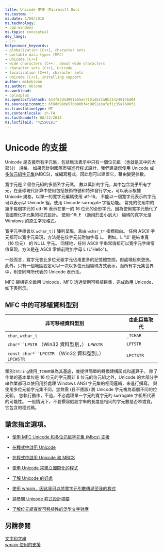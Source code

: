 ```yaml
---
title: Unicode 支援 |Microsoft Docs
ms.custom: ''
ms.date: 1/09/2018
ms.technology:
- cpp-windows
ms.topic: conceptual
dev_langs:
- C++
helpviewer_keywords:
- globalization [C++], character sets
- portable data types [MFC]
- Unicode [C++]
- wide characters [C++], about wide characters
- character sets [C++], Unicode
- localization [C++], character sets
- Unicode [C++], installing support
author: mikeblome
ms.author: mblome
ms.workload:
- cplusplus
ms.openlocfilehash: 6b4f83d4d991b55ec7151db22a9b21424914bd04
ms.sourcegitcommit: 6f8dd98de57bb80bf4c9852abafef1c35a7600f1
ms.translationtype: MT
ms.contentlocale: zh-TW
ms.lasthandoff: 08/22/2018
ms.locfileid: "42590191"
---
```

# <a name="support-for-unicode"></a>Unicode 的支援

Unicode 是支援所有字元集，包括無法表示中只有一個位元組 （也就是其中的大部分） 規格。 如果您針對國際市場進行程式設計，我們建議您使用 Unicode 或[多位元組字元集](../text/support-for-multibyte-character-sets-mbcss.md)(MBCS)，或編寫程式，因此您可以建置它，藉由變更參數。

寬字元是 2 個位元組的多語系字元碼。 數以萬計的字元，其中包含幾乎所有字元，在全球現代計算中使用包括技術符號和特殊發行字元，可以表示根據 Unicode 規格，以單一的寬字元編碼使用 utf-16。 不能以一個寬字元表示的字元可以表示以 Unicode 組，使用 Unicode surrogate 字組功能。 常見的使用中的幾乎每個字元的 utf-16 表示在單一的 16 位元的全形字元，因為使用寬字元簡化了含國際化字元集的程式設計。 使用-16LE （適用於由小到大） 編碼的寬字元是 Windows 的原生字元格式。

寬字元字串會以 `wchar_t[]` 陣列呈現，且由 `wchar_t*` 指標指向。 任何 ASCII 字元都可以寬字元呈現，方法是在該字元前附加字母 L。 例如，L '\0' 是結束寬 （16 位元） 的 NULL 字元。 同樣地，任何 ASCII 字串常值都可以寬字元字串常值呈現，方法是在 ASCII 常值前附加字母 L (L"Hello")。

一般而言，寬字元會比多位元組字元佔用更多的記憶體空間，但處理起來更快。 此外，只有一個地區設定可以一次以多位元組編碼方式表示，而所有字元集世界中，則會同時所代表的 Unicode 表示法。

MFC 架構完全啟用 Unicode，MFC 透過使用可移植巨集，完成啟用 Unicode，如下表所示。

## <a name="portable-data-types-in-mfc"></a>MFC 中的可移植資料型別

|非可移植資料型別|由此巨集取代|
|-----------------------------|----------------------------|
|`char`, `wchar_t`|`_TCHAR`|
|`char*``LPSTR` （Win32 資料型別，） `LPWSTR`|`LPTSTR`|
|`const char*``LPCSTR` （Win32 資料型別，） `LPCWSTR`|`LPCTSTR`|

類別`CString`使用`_TCHAR`做為其基底，並提供簡單的轉換建構函式和運算子。 除了作業的基本單位是 16 位元的字元而非 8 位元的位元組之外，Unicode 的大部分字串作業都可以使用用於處理 Windows ANSI 字元集的相同邏輯，來進行撰寫。 與使用多位元組字元集不同，您無需 (且不應該) 將 Unicode 字元視為兩個不同的位元組。 您執行動作，不過，不必處理單一字元的寬字元的 surrogate 字組所代表的可能性。 一般情況下，不要撰寫假設字串的長度是相同的字元數是否窄或寬，它包含的程式碼。

## <a name="what-do-you-want-to-do"></a>請您指定選項。

- [使用 MFC Unicode 和多位元組字元集 (Mbcs) 支援](../atl-mfc-shared/unicode-and-multibyte-character-set-mbcs-support.md)

- [在程式中啟用 Unicode](../text/international-enabling.md)

- [在程式中啟用 Unicode 和 MBCS](../text/internationalization-strategies.md)

- [使用 Unicode 來建立國際化的程式](../text/unicode-programming-summary.md)

- [了解 Unicode 的好處](../text/benefits-of-character-set-portability.md)

- [使用 wmain，因此我可以將寬字元引數傳遞至我的程式](../text/support-for-using-wmain.md)

- [請參閱 Unicode 程式設計摘要](../text/unicode-programming-summary.md)

- [了解位元組寬度可移植性的泛型文字對應](../text/generic-text-mappings-in-tchar-h.md)

## <a name="see-also"></a>另請參閱
 [文字和字串](../text/text-and-strings-in-visual-cpp.md)  
 [wmain 使用的支援](../text/support-for-using-wmain.md)  